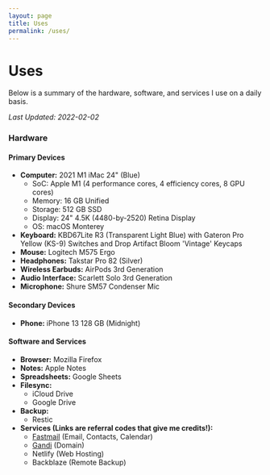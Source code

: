 ```yaml
---
layout: page
title: Uses
permalink: /uses/
---
```

# Uses

Below is a summary of the hardware, software, and services I use on a daily basis. 

*Last Updated: 2022-02-02*

### Hardware

#### Primary Devices
* **Computer:** 2021 M1 iMac 24" (Blue)
	+ SoC: Apple M1 (4 performance cores, 4 efficiency cores, 8 GPU cores)
	+ Memory: 16 GB Unified 
	+ Storage: 512 GB SSD
	+ Display: 24" 4.5K (4480-by-2520) Retina Display
	+ OS: macOS Monterey
* **Keyboard:** KBD67Lite R3 (Transparent Light Blue) with Gateron Pro Yellow (KS-9) Switches and Drop Artifact Bloom 'Vintage' Keycaps
* **Mouse:** Logitech M575 Ergo
* **Headphones:** Takstar Pro 82 (Silver)
* **Wireless Earbuds:** AirPods 3rd Generation
* **Audio Interface:** Scarlett Solo 3rd Generation
* **Microphone:** Shure SM57 Condenser Mic

#### Secondary Devices

* **Phone:** iPhone 13 128 GB (Midnight)

#### Software and Services

* **Browser:** Mozilla Firefox
* **Notes:** Apple Notes
* **Spreadsheets:**  Google Sheets
* **Filesync:** 
	+ iCloud Drive
	+ Google Drive
* **Backup:**
	+ Restic
* **Services (Links are referral codes that give me credits!):**
	+ [Fastmail](https://ref.fm/u24999624) (Email, Contacts, Calendar)
	+ [Gandi](https://gandi.link/f/c862dae1) (Domain)
	+ Netlify (Web Hosting)
	+ Backblaze (Remote Backup)
